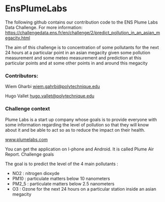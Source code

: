 # EnsPlumeLabs

The following github contains our contribution code to the ENS Plume Labs Data Challenge. 
For more information: https://challengedata.ens.fr/en/challenge/2/predict_pollution_in_an_asian_megacity.html


The aim of this challenge is to concentration of some pollutants for the next 24 hours at a particular point in an asian megacity given some pollution measurement and some meteo measurement and prediction at this particular points and at some other points in and around this megacity


### Contributors: 


Wiem Gharbi wiem.gahrbi@polytechnique.edu 

Hugo Vallet hugo.vallet@polytechnique.edu 

### Challenge context

Plume Labs is a start up company whose goals is to provide everyone with some information regarding the level of pollution so that they will know about it and be able to act so as to reduce the impact on their health.

www.plumelabs.com

You can get the application on I-phone and Android. It is called Plume Air Report.
Challenge goals

The goal is to predict the level of the 4 main pollutants :
- NO2 : nitrogen dioxyde
- PM10 : particulate matters below 10 nanometers
- PM2_5 : particulate matters below 2.5 nanometers
- O3 : Ozone
for the next 24 hours on a particular station inside an asian megacity
